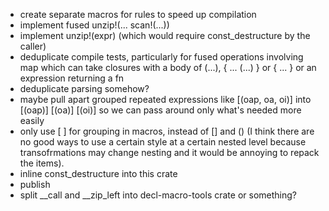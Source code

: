 - create separate macros for rules to speed up compilation
- implement fused unzip!(... scan!(...))
- implement unzip!(expr) (which would require const_destructure by the caller)
- deduplicate compile tests, particularly for fused operations involving map which can take closures with a body of (...), { ... (...) } or { ... } or an expression returning a fn
- deduplicate parsing somehow?
- maybe pull apart grouped repeated expressions like [(oap, oa, oi)] into [(oap)] [(oa)] [(oi)] so we can pass around only what's needed more easily
- only use [ ] for grouping in macros, instead of [] and () (I think there are no good ways to use a certain style at a certain nested level because transofrmations may change nesting and it would be annoying to repack the items).
- inline const_destructure into this crate
- publish
- split __call and __zip_left into decl-macro-tools crate or something?
